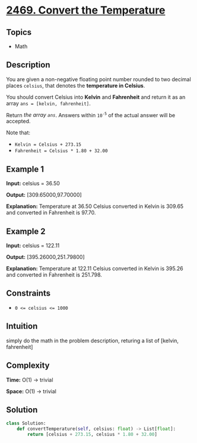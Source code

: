 # [2469. Convert the Temperature](https://leetcode.com/problems/convert-the-temperature/description/)

## Topics
- Math

## Description

You are given a non-negative floating point number rounded to two decimal places `celsius`, that denotes the **temperature in Celsius**.

You should convert Celsius into **Kelvin** and **Fahrenheit** and return it as an array `ans = [kelvin, fahrenheit]`.

Return *the array `ans`*. Answers within `10`<sup>`-5`</sup> of the actual answer will be accepted.

Note that:
- `Kelvin = Celsius + 273.15`
- `Fahrenheit = Celsius * 1.80 + 32.00`


## Example 1

**Input:** celsius = 36.50

**Output:** [309.65000,97.70000]

**Explanation:** Temperature at 36.50 Celsius converted in 
Kelvin is 309.65 and converted in Fahrenheit is 97.70.

## Example 2

**Input:** celsius = 122.11

**Output:** [395.26000,251.79800]

**Explanation:** Temperature at 122.11 Celsius converted in Kelvin is 395.26 and converted in Fahrenheit is 251.798.
 


## Constraints
- `0 <= celsius <= 1000`


## Intuition
simply do the math in the problem description, returing a list of [kelvin, fahrenheit]

## Complexity 
**Time:** O(1) -> trivial

**Space:** O(1) -> trivial

## Solution
```python
class Solution:
    def convertTemperature(self, celsius: float) -> List[float]:
        return [celsius + 273.15, celsius * 1.80 + 32.00]
